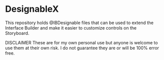 # DesignableX
This repository holds @IBDesignable files that can be used to extend the Interface Builder and make it easier to customize controls on the Storyboard.

DISCLAIMER
These are for my own personal use but anyone is welcome to use them at their own risk. I do not guarantee they are or will be 100% error free.
